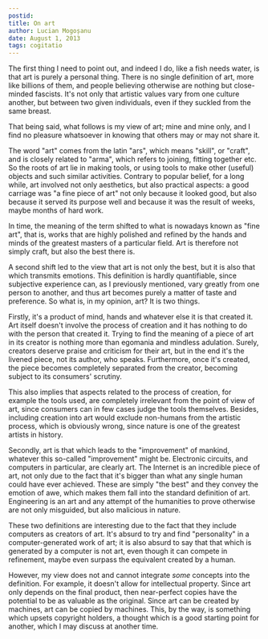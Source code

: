 ```yaml
---
postid: 
title: On art
author: Lucian Mogoșanu
date: August 1, 2013
tags: cogitatio
---
```


The first thing I need to point out, and indeed I do, like a fish needs water,
is that art is purely a personal thing. There is no single definition of art,
more like billions of them, and people believing otherwise are nothing but
close-minded fascists. It's not only that artistic values vary from one culture
another, but between two given individuals, even if they suckled from the same
breast.

That being said, what follows is my view of art; mine and mine only, and I find
no pleasure whatsoever in knowing that others may or may not share it.

The word "art" comes from the latin "ars", which means "skill", or "craft", and
is closely related to "arma", which refers to joining, fitting together etc. So
the roots of art lie in making tools, or using tools to make other (useful)
objects and such similar activities. Contrary to popular belief, for a long
while, art involved not only aesthetics, but also practical aspects: a good
carriage was "a fine piece of art" not only because it looked good, but also
because it served its purpose well and because it was the result of weeks,
maybe months of hard work.

In time, the meaning of the term shifted to what is nowadays known as "fine
art", that is, works that are highly polished and refined by the hands and
minds of the greatest masters of a particular field. Art is therefore not
simply craft, but also the best there is.

A second shift led to the view that art is not only the best, but it is also
that which transmits emotions. This definition is hardly quantifiable, since
subjective experience can, as I previously mentioned, vary greatly from one
person to another, and thus art becomes purely a matter of taste and
preference. So what is, in my opinion, art? It is two things.

Firstly, it's a product of mind, hands and whatever else it is that created it.
Art itself doesn't involve the process of creation and it has nothing to do
with the person that created it. Trying to find the meaning of a piece of art
in its creator is nothing more than egomania and mindless adulation.  Surely,
creators deserve praise and criticism for their art, but in the end it's the
livened piece, not its author, who speaks. Furthermore, once it's created, the
piece becomes completely separated from the creator, becoming subject to its
consumers' scrutiny.

This also implies that aspects related to the process of creation, for example
the tools used, are completely irrelevant from the point of view of art, since
consumers can in few cases judge the tools themselves. Besides, including
creation into art would exclude non-humans from the artistic process, which is
obviously wrong, since nature is one of the greatest artists in history.

Secondly, art is that which leads to the "improvement" of mankind, whatever
this so-called "improvement" might be. Electronic circuits, and computers in
particular, are clearly art. The Internet is an incredible piece of art, not
only due to the fact that it's bigger than what any single human could have
ever achieved. These are simply "the best" and they convey the emotion of awe,
which makes them fall into the standard definition of art. Engineering is an
art and any attempt of the humanities to prove otherwise are not only
misguided, but also malicious in nature.

These two definitions are interesting due to the fact that they include
computers as creators of art. It's absurd to try and find "personality" in a
computer-generated work of art; it is also absurd to say that that which is
generated by a computer is not art, even though it can compete in refinement,
maybe even surpass the equivalent created by a human.

However, my view does not and cannot integrate *some* concepts into the
definition. For example, it doesn't allow for intellectual property. Since art
only depends on the final product, then near-perfect copies have the potential
to be as valuable as the original. Since art can be created by machines, art
can be copied by machines. This, by the way, is something which upsets
copyright holders, a thought which is a good starting point for another, which
I may discuss at another time.
